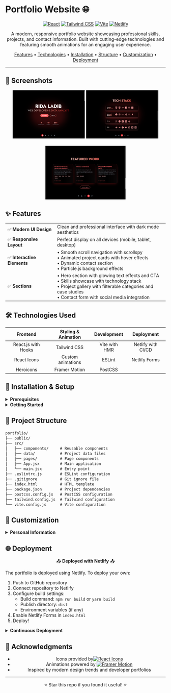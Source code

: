 # Portfolio Website 🌐

<div align="center">
  
[![React](https://img.shields.io/badge/React-20232A?style=for-the-badge&logo=react&logoColor=61DAFB)](https://reactjs.org/)
[![Tailwind CSS](https://img.shields.io/badge/Tailwind_CSS-38B2AC?style=for-the-badge&logo=tailwind-css&logoColor=white)](https://tailwindcss.com/)
[![Vite](https://img.shields.io/badge/Vite-B73BFE?style=for-the-badge&logo=vite&logoColor=FFD62E)](https://vitejs.dev/)
[![Netlify](https://img.shields.io/badge/Netlify-00C7B7?style=for-the-badge&logo=netlify&logoColor=white)](https://www.netlify.com/)

</div>

<p align="center">A modern, responsive portfolio website showcasing professional skills, projects, and contact information. Built with cutting-edge technologies and featuring smooth animations for an engaging user experience.</p>

<div align="center">

[Features](#-features) •
[Technologies](#%EF%B8%8F-technologies-used) •
[Installation](#-installation--setup) •
[Structure](#-project-structure) •
[Customization](#-customization) •
[Deployment](#-deployment)

</div>

---

## 📸 Screenshots

<div align="center">
  <img src="./public/screenshots/hero-section.png" width="45%" alt="Hero Section">
  <img src="./public/screenshots/tech.png" width="45%" alt="Tech Stack">
  <img src="./public/screenshots/projects.png" width="50%" alt="Projects" style="margin-top: 20px">
</div>

## ✨ Features

<table>
  <tr>
    <td>✅ <b>Modern UI Design</b></td>
    <td>Clean and professional interface with dark mode aesthetics</td>
  </tr>
  <tr>
    <td>✅ <b>Responsive Layout</b></td>
    <td>Perfect display on all devices (mobile, tablet, desktop)</td>
  </tr>
  <tr>
    <td>✅ <b>Interactive Elements</b></td>
    <td>
      • Smooth scroll navigation with scrollspy<br>
      • Animated project cards with hover effects<br>
      • Dynamic contact section<br>
      • Particle.js background effects
    </td>
  </tr>
  <tr>
    <td>✅ <b>Sections</b></td>
    <td>
      • Hero section with glowing text effects and CTA<br>
      • Skills showcase with technology stack<br>
      • Project gallery with filterable categories and case studies<br>
      • Contact form with social media integration
    </td>
  </tr>
</table>

## 🛠️ Technologies Used

<div align="center">

| Frontend | Styling & Animation | Development | Deployment |
|:--------:|:------------------:|:-----------:|:----------:|
| React.js with Hooks | Tailwind CSS | Vite with HMR | Netlify with CI/CD |
| React Icons | Custom animations | ESLint | Netlify Forms |
| Heroicons | Framer Motion | PostCSS | |

</div>

## 🚀 Installation & Setup

<details>
<summary><b>Prerequisites</b></summary>
<br>
  
- Node.js (v16+)
- npm or yarn
</details>

<details>
<summary><b>Getting Started</b></summary>
<br>

1. Clone the repository:
   ```bash
   git clone https://github.com/Rida-Lad/portfolio.git
   cd portfolio
   ```

2. Install dependencies:
   ```bash
   npm install
   # or
   yarn install
   ```

3. Run development server:
   ```bash
   npm run dev
   # or
   yarn dev
   ```

4. Open your browser:
   ```
   http://localhost:5173
   ```
</details>

## 📁 Project Structure

```
portfolio/
├── public/
├── src/
│   ├── components/     # Reusable components
│   ├── data/           # Project data files
│   ├── pages/          # Page components
│   ├── App.jsx         # Main application
│   └── main.jsx        # Entry point
├── .eslintrc.js        # ESLint configuration
├── .gitignore          # Git ignore file
├── index.html          # HTML template
├── package.json        # Project dependencies
├── postcss.config.js   # PostCSS configuration
├── tailwind.config.js  # Tailwind configuration
└── vite.config.js      # Vite configuration
```

## 🎨 Customization

<details>
<summary><b>Personal Information</b></summary>
<br>
To personalize the portfolio with your own information:

1. Update project data in `/src/data/projects.js`:
   ```javascript
   export const projects = [
     {
       id: 1,
       title: "Project Name",
       description: "Project description goes here...",
       technologies: ["React", "Node.js", "MongoDB"],
       image: "/assets/images/project1.jpg",
       demoLink: "https://project-demo.com",
       githubLink: "https://github.com/yourusername/project",
       featured: true,
       category: "web",
     },
     // Add more projects...
   ];
   ```


2. Replace social links in `/src/components/sections/ContactSection.jsx`
</details>

## 🌐 Deployment

<div align="center">
  
📤 **Deployed with Netlify** 📤

</div>

The portfolio is deployed using Netlify. To deploy your own:

1. Push to GitHub repository
2. Connect repository to Netlify
3. Configure build settings:
   - Build command: `npm run build` or `yarn build`
   - Publish directory: `dist`
   - Environment variables (if any)
4. Enable Netlify Forms in `index.html`
5. Deploy!

<details>
<summary><b>Continuous Deployment</b></summary>
<br>

Enable automatic deployments by configuring Netlify to:
- Deploy preview branches
- Auto-publish on merge to main branch
- Run build checks before deployment
</details>



## 🙏 Acknowledgments

<div align="center">
  
- Icons provided by<a href="https://react-icons.github.io/react-icons/"><img src="https://img.shields.io/badge/-React_Icons-61DAFB?style=flat&logo=react&logoColor=black" alt="React Icons"></a> 
- Animations powered by  <a href="https://www.framer.com/motion/"><img src="https://img.shields.io/badge/-Framer_Motion-0055FF?style=flat&logo=framer&logoColor=white" alt="Framer Motion"></a>
- Inspired by modern design trends and developer portfolios

</div>

---

<div align="center">
  <p>⭐ Star this repo if you found it useful! ⭐</p>
</div>
